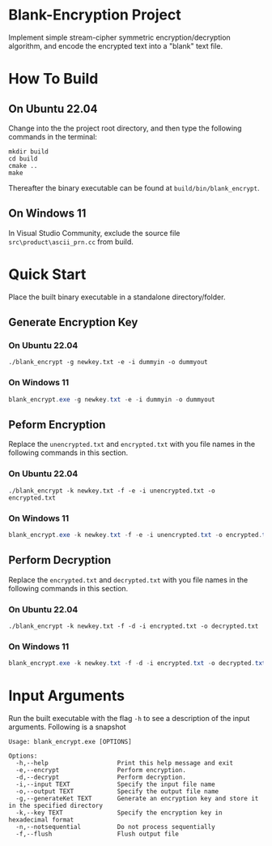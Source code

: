 # Blank-Encryption Project
Implement simple stream-cipher symmetric encryption/decryption algorithm, and encode the encrypted text into a "blank" text file.

# How To Build
## On Ubuntu 22.04
Change into the the project root directory, and then type the following commands in the terminal:
```shell
mkdir build
cd build
cmake ..
make
```

Thereafter the binary executable can be found at `build/bin/blank_encrypt`.

## On Windows 11
In Visual Studio Community, exclude the source file `src\product\ascii_prn.cc` from build.

# Quick Start
Place the built binary executable in a standalone directory/folder.
## Generate Encryption Key
### On Ubuntu 22.04
```shell
./blank_encrypt -g newkey.txt -e -i dummyin -o dummyout
```

### On Windows 11
```ps1
blank_encrypt.exe -g newkey.txt -e -i dummyin -o dummyout
```

## Peform Encryption
Replace the `unencrypted.txt` and `encrypted.txt` with you file names in the following commands in this section.

### On Ubuntu 22.04
```shell
./blank_encrypt -k newkey.txt -f -e -i unencrypted.txt -o encrypted.txt
```

### On Windows 11
```ps1
blank_encrypt.exe -k newkey.txt -f -e -i unencrypted.txt -o encrypted.txt
```

## Perform Decryption
Replace the `encrypted.txt` and `decrypted.txt` with you file names in the following commands in this section.

### On Ubuntu 22.04
```shell
./blank_encrypt -k newkey.txt -f -d -i encrypted.txt -o decrypted.txt
```

### On Windows 11
```ps1
blank_encrypt.exe -k newkey.txt -f -d -i encrypted.txt -o decrypted.txt
```

# Input Arguments
Run the built executable with the flag `-h` to see a description of the input arguments. Following is a snapshot
```shell
Usage: blank_encrypt.exe [OPTIONS]

Options:
  -h,--help                   Print this help message and exit
  -e,--encrypt                Perform encryption.
  -d,--decrypt                Perform decryption.
  -i,--input TEXT             Specify the input file name
  -o,--output TEXT            Specify the output file name
  -g,--generateKet TEXT       Generate an encryption key and store it in the specified directory
  -k,--key TEXT               Specify the encryption key in hexadecimal format
  -n,--notsequential          Do not process sequentially
  -f,--flush                  Flush output file
```
